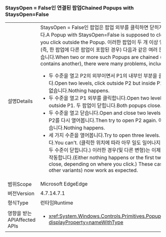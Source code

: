 ### <a name="chained-popups-with-staysopenfalse"></a><span data-ttu-id="7f280-101">StaysOpen = False인 연결된 팝업</span><span class="sxs-lookup"><span data-stu-id="7f280-101">Chained Popups with StaysOpen=False</span></span>

|   |   |
|---|---|
|<span data-ttu-id="7f280-102">설명</span><span class="sxs-lookup"><span data-stu-id="7f280-102">Details</span></span>|<span data-ttu-id="7f280-103">StaysOpen = False인 팝업은 팝업 외부를 클릭하면 닫히게 되어 있습니다.</span><span class="sxs-lookup"><span data-stu-id="7f280-103">A Popup with StaysOpen=False is supposed to close when you click outside the Popup.</span></span> <span data-ttu-id="7f280-104">이러한 팝업이 두 개 이상 연결된 경우(즉, 한 팝업에 다른 팝업이 포함된 경우) 다음과 같은 여러 문제가 발생했습니다.</span><span class="sxs-lookup"><span data-stu-id="7f280-104">When two or more such Popups are chained (i.e. one contains another), there were many problems, including:</span></span><ul><li><span data-ttu-id="7f280-105">두 수준을 열고 P2의 외부이면서 P1의 내부인 부분을 클릭합니다.</span><span class="sxs-lookup"><span data-stu-id="7f280-105">Open two levels, click outside P2 but inside P1.</span></span>  <span data-ttu-id="7f280-106">아무 반응이 없습니다.</span><span class="sxs-lookup"><span data-stu-id="7f280-106">Nothing happens.</span></span></li><li><span data-ttu-id="7f280-107">두 수준을 열고 P1 외부를 클릭합니다.</span><span class="sxs-lookup"><span data-stu-id="7f280-107">Open two levels, click outside P1.</span></span>  <span data-ttu-id="7f280-108">두 팝업이 닫힙니다.</span><span class="sxs-lookup"><span data-stu-id="7f280-108">Both popups close.</span></span></li><li><span data-ttu-id="7f280-109">두 수준을 열고 닫습니다.</span><span class="sxs-lookup"><span data-stu-id="7f280-109">Open and close two levels.</span></span>  <span data-ttu-id="7f280-110">그런 다음, P2를 다시 열어봅니다.</span><span class="sxs-lookup"><span data-stu-id="7f280-110">Then try to open P2 again.</span></span>  <span data-ttu-id="7f280-111">아무 반응이 없습니다.</span><span class="sxs-lookup"><span data-stu-id="7f280-111">Nothing happens.</span></span></li><li><span data-ttu-id="7f280-112">세 가지 수준을 열어봅니다.</span><span class="sxs-lookup"><span data-stu-id="7f280-112">Try to open three levels.</span></span>  <span data-ttu-id="7f280-113">열리지 않습니다.</span><span class="sxs-lookup"><span data-stu-id="7f280-113">You can't.</span></span>  <span data-ttu-id="7f280-114">(클릭한 위치에 따라 아무 일도 일어나지 않거나 처음 두 수준이 닫힙니다.) 이러한 경우(및 다른 변형)는 이제 정상적으로 작동합니다.</span><span class="sxs-lookup"><span data-stu-id="7f280-114">(Either nothing happens or the first two levels close, depending on where you click.) These cases (and other variants) now work as expected.</span></span></li></ul>|
|<span data-ttu-id="7f280-115">범위</span><span class="sxs-lookup"><span data-stu-id="7f280-115">Scope</span></span>|<span data-ttu-id="7f280-116">Microsoft Edge</span><span class="sxs-lookup"><span data-stu-id="7f280-116">Edge</span></span>|
|<span data-ttu-id="7f280-117">버전</span><span class="sxs-lookup"><span data-stu-id="7f280-117">Version</span></span>|<span data-ttu-id="7f280-118">4.7.1</span><span class="sxs-lookup"><span data-stu-id="7f280-118">4.7.1</span></span>|
|<span data-ttu-id="7f280-119">형식</span><span class="sxs-lookup"><span data-stu-id="7f280-119">Type</span></span>|<span data-ttu-id="7f280-120">런타임</span><span class="sxs-lookup"><span data-stu-id="7f280-120">Runtime</span></span>|
|<span data-ttu-id="7f280-121">영향을 받는 API</span><span class="sxs-lookup"><span data-stu-id="7f280-121">Affected APIs</span></span>|<ul><li><xref:System.Windows.Controls.Primitives.Popup.StaysOpen?displayProperty=nameWithType></li></ul>|

